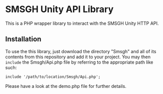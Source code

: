 SMSGH Unity API Library
=======================

This is a PHP wrapper library to interact with the SMSGH Unity HTTP API.

Installation
------------

<p>To use the this library, just download the directory "Smsgh" and all
of its contents from this repository and add it to your project. You may
then <code>include</code> the Smsgh/Api.php file by referring to the
appropriate path like such:</p>

<pre><code>include '/path/to/location/Smsgh/Api.php';</code></pre>

<p>Please have a look at the demo.php file for further details.</p>
